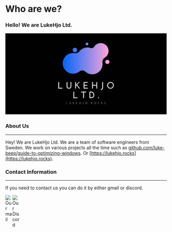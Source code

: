 # Who are we?

### Hello! We are LukeHjo Ltd.

<div align="center">
  <img src="asset.png">
</div>

### About Us
---

Hey! We are LukeHjo Ltd. We are a team of software engineers from Sweden. 
We work on various projects all the time such as [github.com/luke-beep/guide-to-optimizing-windows](https://github.com/luke-beep/guide-to-optimizing-windows). Or [https://lukehjo.rocks](https://lukehjo.rocks).





### Contact Information

---

If you need to contact us you can do it by either gmail or discord.

[<img align="left" alt="Our mail" width="22px" src="https://cdn.jsdelivr.net/npm/simple-icons@v3/icons/gmail.svg" />](mailto:beep@lukehjo.tech.com)
[<img align="left" alt="Our Discord" width="22px" src="https://cdn.jsdelivr.net/npm/simple-icons@v3/icons/discord.svg" />](https://discord.gg/ndjNzKCmff)
